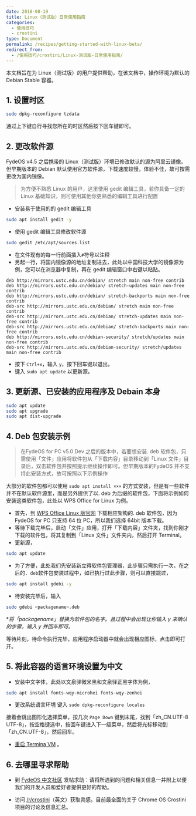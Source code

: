 ```yaml
---
date: 2018-08-19
title: Linux（测试版）日常使用指南
categories:
  - 使用技巧
  - crostini
type: Document
permalink: /recipes/getting-started-with-linux-beta/
redirect_from:
  - /使用技巧/crostini/Linux-测试版-日常使用指南/
---
```

本文档旨在为 Linux（测试版）的用户提供帮助，在该文档中，操作环境为默认的 Debian Stable 容器。

## 1. 设置时区

```bash
sudo dpkg-reconfigure tzdata
```
通过上下键自行寻找您所在的时区然后按下回车键即可。

## 2. 更改软件源

FydeOS v4.5 之后携带的 Linux（测试版）环境已修改默认的源为阿里云镜像。但早期版本的 Debian 默认使用官方软件源，下载速度较慢，体验不佳，故可按需更改为国内镜像。

> 为方便不熟悉 Linux 的用户，这里使用 gedit 编辑工具，若你具备一定的 Linux 基础知识，则可使用其他你更熟悉的编辑工具进行配置

 - 安装易于使用的的 gedit 编辑工具
```bash
sudo apt install gedit -y
```
 - 使用 gedit 编辑工具修改软件源
```bash
sudo gedit /etc/apt/sources.list
```
 - 在文件现有的每一行前面插入`#`符号以注释
 - 另起一行，将国内镜像源的地址复制进去，此处以中国科技大学的镜像源为例，您可以在浏览器中复制，再在 gedit 编辑窗口中右键以粘贴。
```
deb http://mirrors.ustc.edu.cn/debian/ stretch main non-free contrib
deb http://mirrors.ustc.edu.cn/debian/ stretch-updates main non-free contrib
deb http://mirrors.ustc.edu.cn/debian/ stretch-backports main non-free contrib
deb-src http://mirrors.ustc.edu.cn/debian/ stretch main non-free contrib
deb-src http://mirrors.ustc.edu.cn/debian/ stretch-updates main non-free contrib
deb-src http://mirrors.ustc.edu.cn/debian/ stretch-backports main non-free contrib
deb http://mirrors.ustc.edu.cn/debian-security/ stretch/updates main non-free contrib
deb-src http://mirrors.ustc.edu.cn/debian-security/ stretch/updates main non-free contrib
```
 - 按下 `Ctrl+x`，输入 `y`，按下回车键以退出。
 - 键入 ```sudo apt update``` 以更新源。


## 3. 更新源、已安装的应用程序及 Debain 本身

```bash
sudo apt update
sudo apt upgrade
sudo apt dist-upgrade
```

## 4. Deb 包安装示例

>在FydeOS for PC v5.0 Dev 之后的版本中，若要想安装. deb 软件包，只需使用「文件」应用将软件包从「下载内容」目录移动到「Linux 文件」目录后，双击软件包并按照提示继续操作即可。但早期版本的FydeOS 并不支持此安装方式，故可按照以下示例操作

大部分的软件包都可以使用 ```sudo apt install ×××``` 的方式安装，但是有一些软件并不在默认软件源里，而是另外提供了以. deb 为后缀的软件包，下面将示例如何安装这类软件包，此处以 WPS Office for Linux 为例。

 - 首先，到 [WPS Office Linux 版官网](http://linux.wps.cn/) 下载相应架构的. deb 软件包，因为 FydeOS for PC 只支持 64 位 PC，所以我们选择 64bit 版本下载。
 - 等待下载完毕后，启动「文件」应用，打开「下载内容」文件夹，找到你刚才下载的软件包，将其复制到「Linux 文件」文件夹内，然后打开 Terminal。
 - 更新源，
```bash
sudo apt update
```
 - 为了方便，此处我们先安装新立得软件包管理器，此步骤只需执行一次，在之后的`. deb`软件包安装过程中，如已执行过此步骤，则可以直接跳过，
```bash
sudo apt install gdebi -y
```
 - 待安装完毕后，输入
```bash
sudo gdebi <packagename>.deb
```
*_将「packagename」替换为软件包的名字。且过程中会出现让你输入 y 来确认的步骤，输入 y 并回车即可。_

等待片刻，待命令执行完毕，应用程序启动器中就会出现相应图标，点击即可打开。

## 5. 将此容器的语言环境设置为中文

 - 安装中文字体，此处以文泉驿微米黑和文泉驿正黑字体为例，
```bash
sudo apt install fonts-wqy-microhei fonts-wqy-zenhei
```
 - 更改系统语言环境
键入 ```sudo dpkg-reconfigure locales```

接着会跳出图形化选择菜单，按几次 ```Page Down``` 键到末尾，找到「zh_CN.UTF-8 UTF-8」，按空格键选中，按回车键进入下一级菜单，然后将光标移动到「zh_CN.UTF-8」，然后回车。

 - [重启 Termina VM](/recipes/setting-up-linux-beta/#5-其他提示) 。


## 6. 去哪里寻求帮助

 - 到 [FydeOS 中文社区](https://community.fydeos.com) 发帖求助：请将所遇到的问题和相关信息一并附上以便我们的开发人员和爱好者提供更好的帮助。

 - 访问 [/r/crostini](https://www.reddit.com/r/crostini)（英文）获取灵感。目前最全面的关于 Chrome OS Crostini 项目的讨论及信息汇总。
